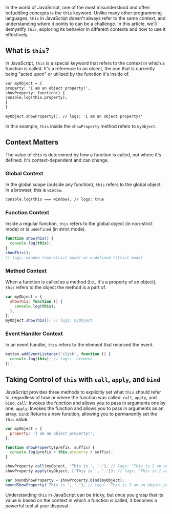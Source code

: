In the world of JavaScript, one of the most misunderstood and often befuddling concepts is the `this` keyword. Unlike many other programming languages, `this` in JavaScript doesn't always refer to the same context, and understanding where it points to can be a challenge. In this article, we'll demystify `this`, exploring its behavior in different contexts and how to use it effectively.

## What is `this`?

In JavaScript, `this` is a special keyword that refers to the context in which a function is called. It's a reference to an object, the one that is currently being "acted upon" or utilized by the function it's inside of.

```markdown
var myObject = {
property: 'I am an object property!',
showProperty: function() {
console.log(this.property);
}
}
```

```markdown
myObject.showProperty(); // logs: 'I am an object property!'
```

In this example, `this` inside the `showProperty` method refers to `myObject`.

## Context Matters

The value of `this` is determined by how a function is called, not where it's defined. It's context-dependent and can change.

### Global Context

In the global scope (outside any function), `this` refers to the global object. In a browser, this is `window`.

```markdown
console.log(this === window); // logs: true
```

### Function Context

Inside a regular function, `this` refers to the global object (in non-strict mode) or is `undefined` (in strict mode).

```javascript
function showThis() {
  console.log(this);
}
showThis();
// logs: window (non-strict mode) or undefined (strict mode)
```

### Method Context

When a function is called as a method (i.e., it's a property of an object), `this` refers to the object the method is a part of.

```javascript
var myObject = {
  showThis: function () {
    console.log(this);
  },
};
myObject.showThis(); // logs: myObject
```

### Event Handler Context

In an event handler, `this` refers to the element that received the event.

```javascript
button.addEventListener('click', function () {
  console.log(this); // logs:  element
});
```

## Taking Control of `this` with `call`, `apply`, and `bind`

JavaScript provides three methods to explicitly set what `this` should refer to, regardless of how or where the function was called: `call`, `apply`, and `bind`.
`call`: Invokes the function and allows you to pass in arguments one by one.
`apply`: Invokes the function and allows you to pass in arguments as an array.
`bind`: Returns a new function, allowing you to permanently set the `this` value.

```javascript
var myObject = {
  property: 'I am an object property!',
};

function showProperty(prefix, suffix) {
  console.log(prefix + this.property + suffix);
}

showProperty.call(myObject, 'This is ', '.'); // logs: 'This is I am an object property.'
showProperty.apply(myObject, ['This is ', '.']); // logs: 'This is I am an object property.'

var boundShowProperty = showProperty.bind(myObject);
boundShowProperty('This is ', '.'); // logs: 'This is I am an object property.'
```

Understanding `this` in JavaScript can be tricky, but once you grasp that its value is based on the context in which a function is called, it becomes a powerful tool at your disposal.-
